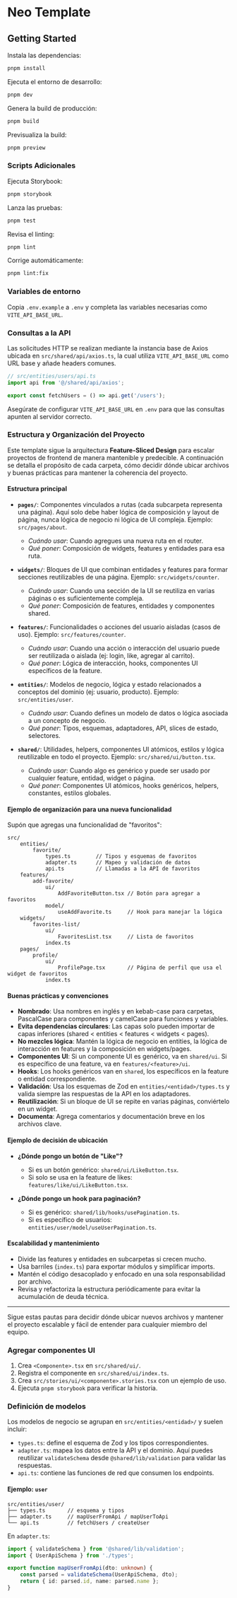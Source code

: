 # Neo Template

## Getting Started

Instala las dependencias:

```bash
pnpm install
```

Ejecuta el entorno de desarrollo:

```bash
pnpm dev
```

Genera la build de producción:

```bash
pnpm build
```

Previsualiza la build:

```bash
pnpm preview
```

### Scripts Adicionales

Ejecuta Storybook:

```bash
pnpm storybook
```

Lanza las pruebas:

```bash
pnpm test
```

Revisa el linting:

```bash
pnpm lint
```

Corrige automáticamente:

```bash
pnpm lint:fix
```

### Variables de entorno

Copia `.env.example` a `.env` y completa las variables necesarias como `VITE_API_BASE_URL`.

### Consultas a la API

Las solicitudes HTTP se realizan mediante la instancia base de Axios ubicada en `src/shared/api/axios.ts`, la cual utiliza `VITE_API_BASE_URL` como URL base y añade headers comunes.

```ts
// src/entities/users/api.ts
import api from '@/shared/api/axios';

export const fetchUsers = () => api.get('/users');
```

Asegúrate de configurar `VITE_API_BASE_URL` en `.env` para que las consultas apunten al servidor correcto.



### Estructura y Organización del Proyecto

Este template sigue la arquitectura **Feature-Sliced Design** para escalar proyectos de frontend de manera mantenible y predecible. A continuación se detalla el propósito de cada carpeta, cómo decidir dónde ubicar archivos y buenas prácticas para mantener la coherencia del proyecto.

#### Estructura principal

- **`pages/`**: Componentes vinculados a rutas (cada subcarpeta representa una página). Aquí solo debe haber lógica de composición y layout de página, nunca lógica de negocio ni lógica de UI compleja. Ejemplo: `src/pages/about`.
    - _Cuándo usar_: Cuando agregues una nueva ruta en el router.
    - _Qué poner_: Composición de widgets, features y entidades para esa ruta.

- **`widgets/`**: Bloques de UI que combinan entidades y features para formar secciones reutilizables de una página. Ejemplo: `src/widgets/counter`.
    - _Cuándo usar_: Cuando una sección de la UI se reutiliza en varias páginas o es suficientemente compleja.
    - _Qué poner_: Composición de features, entidades y componentes shared.

- **`features/`**: Funcionalidades o acciones del usuario aisladas (casos de uso). Ejemplo: `src/features/counter`.
    - _Cuándo usar_: Cuando una acción o interacción del usuario puede ser reutilizada o aislada (ej: login, like, agregar al carrito).
    - _Qué poner_: Lógica de interacción, hooks, componentes UI específicos de la feature.

- **`entities/`**: Modelos de negocio, lógica y estado relacionados a conceptos del dominio (ej: usuario, producto). Ejemplo: `src/entities/user`.
    - _Cuándo usar_: Cuando defines un modelo de datos o lógica asociada a un concepto de negocio.
    - _Qué poner_: Tipos, esquemas, adaptadores, API, slices de estado, selectores.

- **`shared/`**: Utilidades, helpers, componentes UI atómicos, estilos y lógica reutilizable en todo el proyecto. Ejemplo: `src/shared/ui/button.tsx`.
    - _Cuándo usar_: Cuando algo es genérico y puede ser usado por cualquier feature, entidad, widget o página.
    - _Qué poner_: Componentes UI atómicos, hooks genéricos, helpers, constantes, estilos globales.

#### Ejemplo de organización para una nueva funcionalidad

Supón que agregas una funcionalidad de "favoritos":

```
src/
    entities/
        favorite/
            types.ts        // Tipos y esquemas de favoritos
            adapter.ts      // Mapeo y validación de datos
            api.ts          // Llamadas a la API de favoritos
    features/
        add-favorite/
            ui/
                AddFavoriteButton.tsx // Botón para agregar a favoritos
            model/
                useAddFavorite.ts     // Hook para manejar la lógica
    widgets/
        favorites-list/
            ui/
                FavoritesList.tsx     // Lista de favoritos
            index.ts
    pages/
        profile/
            ui/
                ProfilePage.tsx       // Página de perfil que usa el widget de favoritos
            index.ts
```

#### Buenas prácticas y convenciones

- **Nombrado**: Usa nombres en inglés y en kebab-case para carpetas, PascalCase para componentes y camelCase para funciones y variables.
- **Evita dependencias circulares**: Las capas solo pueden importar de capas inferiores (shared < entities < features < widgets < pages).
- **No mezcles lógica**: Mantén la lógica de negocio en entities, la lógica de interacción en features y la composición en widgets/pages.
- **Componentes UI**: Si un componente UI es genérico, va en `shared/ui`. Si es específico de una feature, va en `features/<feature>/ui`.
- **Hooks**: Los hooks genéricos van en `shared`, los específicos en la feature o entidad correspondiente.
- **Validación**: Usa los esquemas de Zod en `entities/<entidad>/types.ts` y valida siempre las respuestas de la API en los adaptadores.
- **Reutilización**: Si un bloque de UI se repite en varias páginas, conviértelo en un widget.
- **Documenta**: Agrega comentarios y documentación breve en los archivos clave.

#### Ejemplo de decisión de ubicación

- **¿Dónde pongo un botón de "Like"?**
    - Si es un botón genérico: `shared/ui/LikeButton.tsx`.
    - Si solo se usa en la feature de likes: `features/like/ui/LikeButton.tsx`.

- **¿Dónde pongo un hook para paginación?**
    - Si es genérico: `shared/lib/hooks/usePagination.ts`.
    - Si es específico de usuarios: `entities/user/model/useUserPagination.ts`.

#### Escalabilidad y mantenimiento

- Divide las features y entidades en subcarpetas si crecen mucho.
- Usa barriles (`index.ts`) para exportar módulos y simplificar imports.
- Mantén el código desacoplado y enfocado en una sola responsabilidad por archivo.
- Revisa y refactoriza la estructura periódicamente para evitar la acumulación de deuda técnica.

---

Sigue estas pautas para decidir dónde ubicar nuevos archivos y mantener el proyecto escalable y fácil de entender para cualquier miembro del equipo.

### Agregar componentes UI

1. Crea `<Componente>.tsx` en `src/shared/ui/`.
2. Registra el componente en `src/shared/ui/index.ts`.
3. Crea `src/stories/ui/<componente>.stories.tsx` con un ejemplo de uso.
4. Ejecuta `pnpm storybook` para verificar la historia.

### Definición de modelos

Los modelos de negocio se agrupan en `src/entities/<entidad>/` y suelen incluir:

- `types.ts`: define el esquema de Zod y los tipos correspondientes.
- `adapter.ts`: mapea los datos entre la API y el dominio. Aquí puedes reutilizar `validateSchema` desde `@shared/lib/validation` para validar las respuestas.
- `api.ts`: contiene las funciones de red que consumen los endpoints.

#### Ejemplo: `user`

```
src/entities/user/
├── types.ts       // esquema y tipos
├── adapter.ts     // mapUserFromApi / mapUserToApi
└── api.ts         // fetchUsers / createUser
```

En `adapter.ts`:

```ts
import { validateSchema } from '@shared/lib/validation';
import { UserApiSchema } from './types';

export function mapUserFromApi(dto: unknown) {
    const parsed = validateSchema(UserApiSchema, dto);
    return { id: parsed.id, name: parsed.name };
}
```